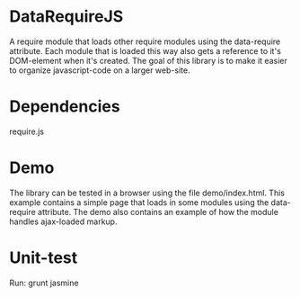 DataRequireJS
=============
A require module that loads other require modules using the data-require attribute. Each module that is loaded this way also gets a reference to it's DOM-element when it's created. The goal of this library is to make it easier to organize javascript-code on a larger web-site.

Dependencies
=============
require.js

Demo
=============
The library can be tested in a browser using the file demo/index.html. This example contains a simple page that loads in some modules using the data-require attribute. The demo also contains an example of how the module handles ajax-loaded markup.

Unit-test
=============
Run: grunt jasmine
